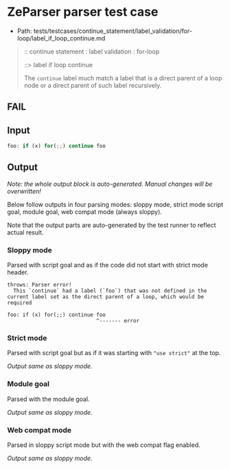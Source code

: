 # ZeParser parser test case

- Path: tests/testcases/continue_statement/label_validation/for-loop/label_if_loop_continue.md

> :: continue statement : label validation : for-loop
>
> ::> label if loop continue
>
> The `continue` label much match a label that is a direct parent of a loop node or a direct parent of such label recursively.

## FAIL

## Input

`````js
foo: if (x) for(;;) continue foo
`````

## Output

_Note: the whole output block is auto-generated. Manual changes will be overwritten!_

Below follow outputs in four parsing modes: sloppy mode, strict mode script goal, module goal, web compat mode (always sloppy).

Note that the output parts are auto-generated by the test runner to reflect actual result.

### Sloppy mode

Parsed with script goal and as if the code did not start with strict mode header.

`````
throws: Parser error!
  This `continue` had a label (`foo`) that was not defined in the current label set as the direct parent of a loop, which would be required

foo: if (x) for(;;) continue foo
                             ^------- error
`````

### Strict mode

Parsed with script goal but as if it was starting with `"use strict"` at the top.

_Output same as sloppy mode._

### Module goal

Parsed with the module goal.

_Output same as sloppy mode._

### Web compat mode

Parsed in sloppy script mode but with the web compat flag enabled.

_Output same as sloppy mode._
